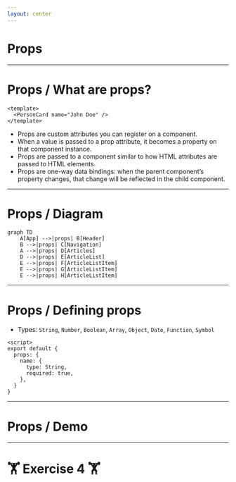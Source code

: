 ```yaml
---
layout: center
---
```


# Props

---

# Props / What are props?

```vue
<template>
  <PersonCard name="John Doe" />
</template>
```

- Props are custom attributes you can register on a component.
- When a value is passed to a prop attribute, it becomes a property on that component instance.
- Props are passed to a component similar to how HTML attributes are passed to HTML elements.
- Props are one-way data bindings: when the parent component’s property changes, that change will be reflected in the child component.

---

# Props / Diagram

<div class="flex justify-center h-full">

<div class="h-full w-lg">

```mermaid
graph TD
    A[App] -->|props| B[Header]
    B -->|props| C[Navigation]
    A -->|props| D[Articles]
    D -->|props| E[ArticleList]
    E -->|props| F[ArticleListItem]
    E -->|props| G[ArticleListItem]
    E -->|props| H[ArticleListItem]
```

</div>

</div>

---

# Props / Defining props

- Types: `String`, `Number`, `Boolean`, `Array`, `Object`, `Date`, `Function`, `Symbol`

```vue
<script>
export default {
  props: {
    name: {
      type: String,
      required: true,
    },
  }
}
```

---
 
# Props / Demo

<StackBlitzEmbed id="vue-qkhhjw" file="src/components/PersonCard.vue" />

---

# 🏋️ Exercise 4 🏋️
